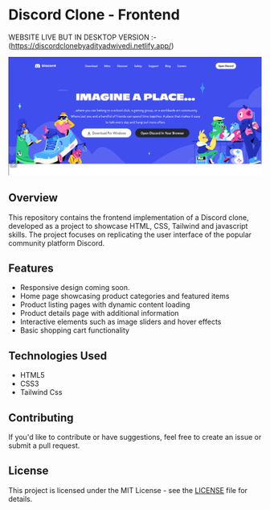 # Discord Clone - Frontend

WEBSITE LIVE BUT IN DESKTOP VERSION :- (https://discordclonebyadityadwivedi.netlify.app/)

![Discord Clone](./images/ss1.png)

## Overview
This repository contains the frontend implementation of a Discord clone, developed as a project to showcase HTML, CSS, Tailwind and javascript skills. The project focuses on replicating the user interface of the popular community platform Discord.

## Features
- Responsive design coming soon.
- Home page showcasing product categories and featured items
- Product listing pages with dynamic content loading
- Product details page with additional information
- Interactive elements such as image sliders and hover effects
- Basic shopping cart functionality

## Technologies Used
- HTML5
- CSS3
- Tailwind Css

## Contributing
If you'd like to contribute or have suggestions, feel free to create an issue or submit a pull request.

## License
This project is licensed under the MIT License - see the [LICENSE](LICENSE) file for details.

